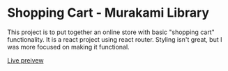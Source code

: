 # Shopping Cart - Murakami Library
This project is to put together an online store with basic "shopping cart" functionality. It is a react project using react router. Styling isn't great, but I was more focused on making it functional. 

[Live preivew](https://rypmaloney.github.io/shopping-cart)